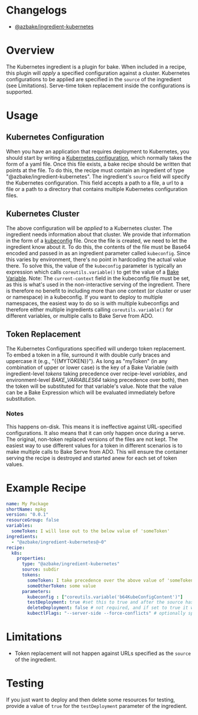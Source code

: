 # Changelogs
* [@azbake/ingredient-kubernetes](./CHANGELOG.md)

# Overview
The Kubernetes ingredient is a plugin for bake.  When included in a recipe, this plugin will _apply_ a specified configuration against a cluster. Kubernetes configurations to be applied are specified in the `source` of the ingredient (see Limitations). Serve-time token replacement inside the configurations is supported.

# Usage
## Kubernetes Configuration
When you have an application that requires deployment to Kubernetes, you should start by writing a [Kubernetes configuration](https://kubernetes.io/docs/concepts/cluster-administration/manage-deployment/), which normally takes the form of a yaml file. Once this file exists, a bake recipe should be written that points at the file. To do this, the recipe must contain an ingredient of type "@azbake/ingredient-kubernetes". The ingredient's `source` field will specify the Kubernetes configuration. This field accepts a path to a file, a url to a file or a path to a directory that contains multiple Kubernetes configuration files.

## Kubernetes Cluster
The above configuration will be _applied_ to a Kubernetes cluster. The ingredient needs information about that cluster. We provide that information in the form of a [kubeconfig](https://kubernetes.io/docs/concepts/configuration/organize-cluster-access-kubeconfig/) file. Once the file is created, we need to let the ingredient know about it. To do this, the contents of the file must be Base64 encoded and passed in as an ingredient parameter called `kubeconfig`. Since this varies by environment, there's no point in hardcoding the actual value there. To solve this, the value of the `kubeconfig` parameter is typically an expression which calls `coreutils.variable()` to get the value of a [Bake Variable](../../azure-bake#bake-environment-structureterms).
Note: The `current-context` field in the kubeconfig file must be set, as this is what's used in the non-interactive serving of the ingredient. There is therefore no benefit to including more than one context (or cluster or user or namespace) in a kubeconfig. If you want to deploy to multiple namespaces, the easiest way to do so is with multiple kubeconfigs and therefore either multiple ingredients calling `coreutils.variable()` for different variables, or multiple calls to Bake Serve from ADO.

## Token Replacement
The Kubernetes Configurations specified will undergo token replacement. To embed a token in a file, surround it with double curly braces and uppercase it (e.g., "{{MYTOKEN}}"). As long as "myToken" (in any combination of upper or lower case) is the key of a Bake Variable (with ingredient-level _tokens_ taking precedence over recipe-level _variables_, and environment-level _BAKE_VARIABLES64_ taking precedence over both), then the token will be substituted for that variable's value. Note that the value can be a Bake Expression which will be evaluated immediately before substitution.

### Notes
This happens on-disk. This means it is ineffective against URL-specified configurations. It also means that it can only happen once during a serve. The original, non-token replaced versions of the files are not kept. The easiest way to use different values for a token in different scenarios is to make multiple calls to Bake Serve from ADO. This will ensure the container serving the recipe is destroyed and started anew for each set of token values.

# Example Recipe
~~~yaml
name: My Package
shortName: mpkg
version: "0.0.1"
resourceGroup: false
variables:
  someToken: I will lose out to the below value of 'someToken'
ingredients: 
  - "@azbake/ingredient-kubernetes@~0"
recipe: 
  k8s: 
    properties: 
      type: "@azbake/ingredient-kubernetes"
      source: subdir
      tokens:
        someToken: I take precedence over the above value of 'someToken'
        someOtherToken: some value
      parameters:
        kubeconfig : ["coreutils.variable('b64KubeConfigContent')"]
        testDeployment: true #set this to true and after the source has been applied, it will get deleted (good for deployment testing)
        deleteDeployment: false # not required, and if set to true it will execute a kubectl delete instead of a kubectl apply on the subdir (ignoring anything not found)
        kubectlFlags: "--server-side --force-conflicts" # optionally specify additional flags for kubectl command
~~~
# Limitations
* Token replacement will not happen against URLs specified as the `source` of the ingredient.

# Testing
If you just want to deploy and then delete some resources for testing, provide a value of `true` for the `testDeployment` parameter of the ingredient.